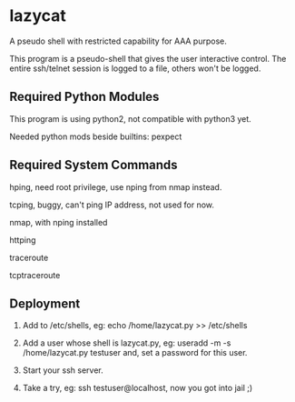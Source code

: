 lazycat
=======
A pseudo shell with restricted capability for AAA purpose.

This program is a pseudo-shell that gives the user interactive control.
The entire ssh/telnet session is logged to a file, others won't be logged.

Required Python Modules
-----------------------
This program is using python2, not compatible with python3 yet.

Needed python mods beside builtins:
pexpect

Required System Commands
------------------------
hping, need root privilege, use nping from nmap instead.

tcping, buggy, can't ping IP address, not used for now.

nmap, with nping installed

httping

traceroute

tcptraceroute

Deployment
----------
1. Add to /etc/shells, eg: echo /home/lazycat.py >> /etc/shells

2. Add a user whose shell is lazycat.py, eg: useradd -m -s /home/lazycat.py testuser
and, set a password for this user.

3. Start your ssh server.

4. Take a try, eg: ssh testuser@localhost, now you got into jail ;)
